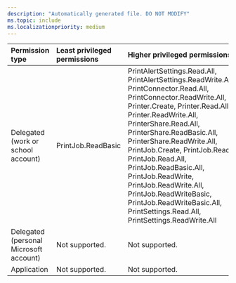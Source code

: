 ```yaml
---
description: "Automatically generated file. DO NOT MODIFY"
ms.topic: include
ms.localizationpriority: medium
---
```


|Permission type|Least privileged permissions|Higher privileged permissions|
|:---|:---|:---|
|Delegated (work or school account)|PrintJob.ReadBasic|PrintAlertSettings.Read.All, PrintAlertSettings.ReadWrite.All, PrintConnector.Read.All, PrintConnector.ReadWrite.All, Printer.Create, Printer.Read.All, Printer.ReadWrite.All, PrinterShare.Read.All, PrinterShare.ReadBasic.All, PrinterShare.ReadWrite.All, PrintJob.Create, PrintJob.Read, PrintJob.Read.All, PrintJob.ReadBasic.All, PrintJob.ReadWrite, PrintJob.ReadWrite.All, PrintJob.ReadWriteBasic, PrintJob.ReadWriteBasic.All, PrintSettings.Read.All, PrintSettings.ReadWrite.All|
|Delegated (personal Microsoft account)|Not supported.|Not supported.|
|Application|Not supported.|Not supported.|

